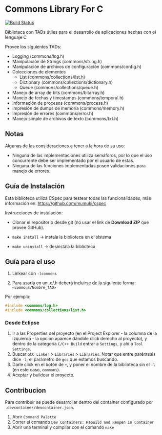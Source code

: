 # Commons Library For C

[![Build Status](https://github.com/sisoputnfrba/so-commons-library/actions/workflows/unit-tests.yml/badge.svg)](https://github.com/sisoputnfrba/so-commons-library/actions/workflows/unit-tests.yml)

Biblioteca con TADs útiles para el desarrollo de aplicaciones hechas con el lenguaje C

Provee los siguientes TADs:

* Logging (commons/log.h)
* Manipulación de Strings (commons/string.h)
* Manipulación de archivos de configuración (commons/config.h)
* Colecciones de elementos
  * List (commons/collections/list.h)
  * Dictionary (commons/collections/dictionary.h)
  * Queue (commons/collections/queue.h)
* Manejo de array de bits (commons/bitarray.h)
* Manejo de fechas y timestamps (commons/temporal.h)
* Información de procesos (commons/process.h)
* Impresión de dumps de memoria (commons/memory.h)
* Impresión de errores (commons/error.h)
* Manejo simple de archivos de texto (commons/txt.h)

## Notas

Algunas de las consideraciones a tener a la hora de su uso:

* Ninguna de las implementaciones utiliza semáforos, por lo que el uso concurrente debe ser implementado por el usuario de estas.
* Ninguna de las funciones implementadas posee validaciones para manejo de errores.

## Guía de Instalación

Esta biblioteca utiliza CSpec para testear todas las funcionalidades, más información en: https://github.com/mumuki/cspec

Instrucciones de instalación:

- Clonar el repositorio desde git (no usar el link de **Download ZIP** que provee GitHub).

- `make install` -> instala la biblioteca en el sistema

- `make uninstall` -> desinstala la biblioteca

## Guía para el uso

1. Linkear con `-lcommons`

2. Para usarla en un .c/.h deberá incluirse de la siguiente forma: `<commons/Nombre_TAD>`

Por ejemplo:

```c
#include <commons/log.h>
#include <commons/collections/list.h>
```

### Desde Eclipse

1. Ir a las Properties del proyecto (en el Project Explorer - la columna de la izquierda - la opción aparece dándole click derecho al proyecto), y dentro de la categoría `C/C++ Build` entrar a `Settings`, y ahí a `Tool Settings`.
2. Buscar `GCC Linker` > `Libraries` > `Libraries`. Notar que entre paréntesis dice `-l`, el parámetro de `gcc` que estamos buscando.
3. Darle click en el botón de `+`, y poner el nombre de la biblioteca sin el `-l` (en este caso, `commons`).
4. Aceptar y buildear el proyecto.

## Contribucion

Para contribuir se puede desarrollar dentro del container configurado por `.devcontainer/devcontainer.json`.

1. Abrir `Command Palette`
2. Correr el comando `Dev Containers: Rebuild and Reopen in Container`
3. Abrir una terminal y compilar con el comando `make`